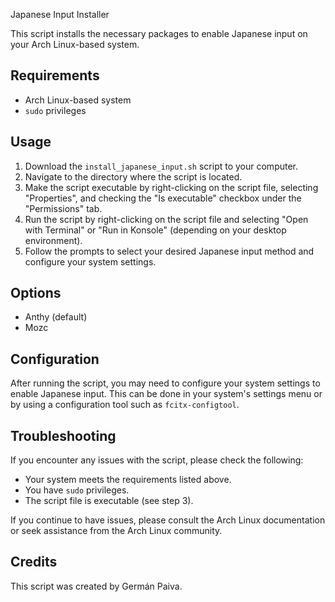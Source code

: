  Japanese Input Installer

This script installs the necessary packages to enable Japanese input on your Arch Linux-based system.

## Requirements

- Arch Linux-based system
- `sudo` privileges

## Usage

1. Download the `install_japanese_input.sh` script to your computer.
2. Navigate to the directory where the script is located.
3. Make the script executable by right-clicking on the script file, selecting "Properties", and checking the "Is executable" checkbox under the "Permissions" tab.
4. Run the script by right-clicking on the script file and selecting "Open with Terminal" or "Run in Konsole" (depending on your desktop environment).
5. Follow the prompts to select your desired Japanese input method and configure your system settings.

## Options

- Anthy (default)
- Mozc

## Configuration

After running the script, you may need to configure your system settings to enable Japanese input. This can be done in your system's settings menu or by using a configuration tool such as `fcitx-configtool`.

## Troubleshooting

If you encounter any issues with the script, please check the following:

- Your system meets the requirements listed above.
- You have `sudo` privileges.
- The script file is executable (see step 3).

If you continue to have issues, please consult the Arch Linux documentation or seek assistance from the Arch Linux community.

## Credits

This script was created by Germán Paiva.
